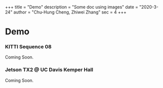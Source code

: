+++
title = "Demo"
description = "Some doc using images"
date = "2020-3-24"
author = "Chu-Hung Cheng, Zhiwei Zhang"
sec = 4
+++

# Demo

### KITTI Sequence 08

Coming Soon.

### Jetson TX2 @ UC Davis Kemper Hall

Coming Soon.
